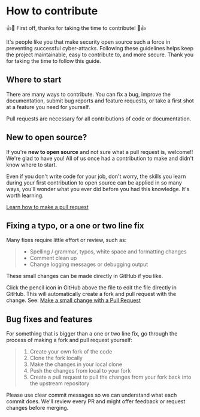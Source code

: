 # How to contribute

:+1::tada: First off, thanks for taking the time to contribute! :tada::+1:

It's people like you that make security open source such a force in preventing
successful cyber-attacks. Following these guidelines helps keep the project
maintainable, easy to contribute to, and more secure. Thank you for taking the
time to follow this guide.

## Where to start

There are many ways to contribute. You can fix a bug, improve the documentation,
submit bug reports and feature requests, or take a first shot at a feature you
need for yourself.

Pull requests are necessary for all contributions of code or documentation.

## New to open source?

If you're **new to open source** and not sure what a pull request is, welcome!!
We're glad to have you! All of us once had a contribution to make and didn't
know where to start.

Even if you don't write code for your job, don't worry, the skills you learn
during your first contribution to open source can be applied in so many ways,
you'll wonder what you ever did before you had this knowledge. It's worth
learning.

[Learn how to make a pull request](https://github.com/zscaler/.github/blob/master/Learn-GitHub.md#learn-how-to-make-a-pull-request)

## Fixing a typo, or a one or two line fix

Many fixes require little effort or review, such as:

> - Spelling / grammar, typos, white space and formatting changes
> - Comment clean up
> - Change logging messages or debugging output

These small changes can be made directly in GitHub if you like.

Click the pencil icon in GitHub above the file to edit the file directly in
GitHub. This will automatically create a fork and pull request with the change.
See:
[Make a small change with a Pull Request](https://www.freecodecamp.org/news/how-to-make-your-first-pull-request-on-github/)

## Bug fixes and features

For something that is bigger than a one or two line fix, go through the process
of making a fork and pull request yourself:

> 1. Create your own fork of the code
> 2. Clone the fork locally
> 3. Make the changes in your local clone
> 4. Push the changes from local to your fork
> 5. Create a pull request to pull the changes from your fork back into the
>    upstream repository

Please use clear commit messages so we can understand what each commit does.
We'll review every PR and might offer feedback or request changes before
merging.